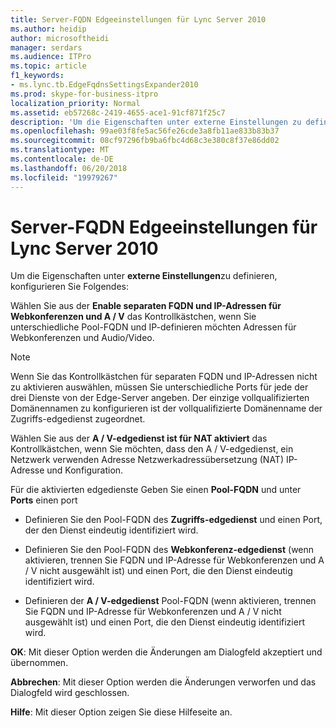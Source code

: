 ```yaml
---
title: Server-FQDN Edgeeinstellungen für Lync Server 2010
ms.author: heidip
author: microsoftheidi
manager: serdars
ms.audience: ITPro
ms.topic: article
f1_keywords:
- ms.lync.tb.EdgeFqdnsSettingsExpander2010
ms.prod: skype-for-business-itpro
localization_priority: Normal
ms.assetid: eb57268c-2419-4655-ace1-91cf871f25c7
description: 'Um die Eigenschaften unter externe Einstellungen zu definieren, konfigurieren Sie Folgendes:'
ms.openlocfilehash: 99ae03f8fe5ac56fe26cde3a8fb11ae833b83b37
ms.sourcegitcommit: 08cf97296fb9ba6fbc4d68c3e380c8f37e86dd02
ms.translationtype: MT
ms.contentlocale: de-DE
ms.lasthandoff: 06/20/2018
ms.locfileid: "19979267"
---
```

# <a name="edge-server-fqdn-settings-expander-for-lync-server-2010"></a>Server-FQDN Edgeeinstellungen für Lync Server 2010
 
Um die Eigenschaften unter **externe Einstellungen**zu definieren, konfigurieren Sie Folgendes:
  
Wählen Sie aus der **Enable separaten FQDN und IP-Adressen für Webkonferenzen und A / V** das Kontrollkästchen, wenn Sie unterschiedliche Pool-FQDN und IP-definieren möchten Adressen für Webkonferenzen und Audio/Video.
  
> [!NOTE]
> Wenn Sie das Kontrollkästchen für separaten FQDN und IP-Adressen nicht zu aktivieren auswählen, müssen Sie unterschiedliche Ports für jede der drei Dienste von der Edge-Server angeben. Der einzige vollqualifizierten Domänennamen zu konfigurieren ist der vollqualifizierte Domänenname der Zugriffs-edgedienst zugeordnet. 
  
Wählen Sie aus der **A / V-edgedienst ist für NAT aktiviert** das Kontrollkästchen, wenn Sie möchten, dass den A / V-edgedienst, ein Netzwerk verwenden Adresse Netzwerkadressübersetzung (NAT) IP-Adresse und Konfiguration.
  
Für die aktivierten edgedienste Geben Sie einen **Pool-FQDN** und unter **Ports** einen port
  
- Definieren Sie den Pool-FQDN des **Zugriffs-edgedienst** und einen Port, der den Dienst eindeutig identifiziert wird.
    
- Definieren Sie den Pool-FQDN des **Webkonferenz-edgedienst** (wenn aktivieren, trennen Sie FQDN und IP-Adresse für Webkonferenzen und A / V nicht ausgewählt ist) und einen Port, die den Dienst eindeutig identifiziert wird.
    
- Definieren der **A / V-edgedienst** Pool-FQDN (wenn aktivieren, trennen Sie FQDN und IP-Adresse für Webkonferenzen und A / V nicht ausgewählt ist) und einen Port, die den Dienst eindeutig identifiziert wird.
    
 **OK**: Mit dieser Option werden die Änderungen am Dialogfeld akzeptiert und übernommen.
  
 **Abbrechen**: Mit dieser Option werden die Änderungen verworfen und das Dialogfeld wird geschlossen.
  
 **Hilfe**: Mit dieser Option zeigen Sie diese Hilfeseite an.
  

